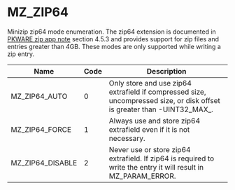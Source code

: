 # MZ_ZIP64

Minizip zip64 mode enumeration. The zip64 extension is documented in [PKWARE zip app note](zip/appnote.txt) section 4.5.3 and provides support for zip files and entries greater than 4GB. These modes are only supported while writing a zip entry.

|Name|Code|Description|
|-|-|-|
|MZ_ZIP64_AUTO|0|Only store and use zip64 extrafield if compressed size, uncompressed size, or disk offset is greater than -UINT32_MAX_.|
|MZ_ZIP64_FORCE|1|Always use and store zip64 extrafield even if it is not necessary.|
|MZ_ZIP64_DISABLE|2|Never use or store zip64 extrafield. If zip64 is required to write the entry it will result in MZ_PARAM_ERROR.|
